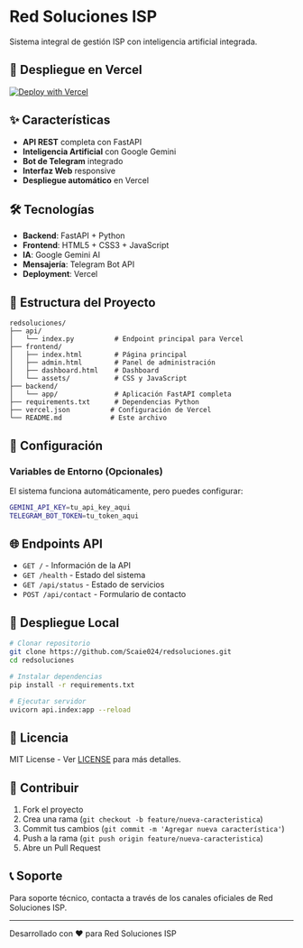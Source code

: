 # Red Soluciones ISP

Sistema integral de gestión ISP con inteligencia artificial integrada.

## 🚀 Despliegue en Vercel

[![Deploy with Vercel](https://vercel.com/button)](https://vercel.com/new/clone?repository-url=https://github.com/Scaie024/redsoluciones)

## ✨ Características

- **API REST** completa con FastAPI
- **Inteligencia Artificial** con Google Gemini
- **Bot de Telegram** integrado
- **Interfaz Web** responsive
- **Despliegue automático** en Vercel

## 🛠️ Tecnologías

- **Backend**: FastAPI + Python
- **Frontend**: HTML5 + CSS3 + JavaScript
- **IA**: Google Gemini AI
- **Mensajería**: Telegram Bot API
- **Deployment**: Vercel

## 📁 Estructura del Proyecto

```
redsoluciones/
├── api/
│   └── index.py          # Endpoint principal para Vercel
├── frontend/
│   ├── index.html        # Página principal
│   ├── admin.html        # Panel de administración
│   ├── dashboard.html    # Dashboard
│   └── assets/           # CSS y JavaScript
├── backend/
│   └── app/              # Aplicación FastAPI completa
├── requirements.txt      # Dependencias Python
├── vercel.json          # Configuración de Vercel
└── README.md            # Este archivo
```

## 🔧 Configuración

### Variables de Entorno (Opcionales)

El sistema funciona automáticamente, pero puedes configurar:

```bash
GEMINI_API_KEY=tu_api_key_aqui
TELEGRAM_BOT_TOKEN=tu_token_aqui
```

## 🌐 Endpoints API

- `GET /` - Información de la API
- `GET /health` - Estado del sistema
- `GET /api/status` - Estado de servicios
- `POST /api/contact` - Formulario de contacto

## 🚀 Despliegue Local

```bash
# Clonar repositorio
git clone https://github.com/Scaie024/redsoluciones.git
cd redsoluciones

# Instalar dependencias
pip install -r requirements.txt

# Ejecutar servidor
uvicorn api.index:app --reload
```

## 📝 Licencia

MIT License - Ver [LICENSE](LICENSE) para más detalles.

## 🤝 Contribuir

1. Fork el proyecto
2. Crea una rama (`git checkout -b feature/nueva-caracteristica`)
3. Commit tus cambios (`git commit -m 'Agregar nueva característica'`)
4. Push a la rama (`git push origin feature/nueva-caracteristica`)
5. Abre un Pull Request

## 📞 Soporte

Para soporte técnico, contacta a través de los canales oficiales de Red Soluciones ISP.

---

Desarrollado con ❤️ para Red Soluciones ISP